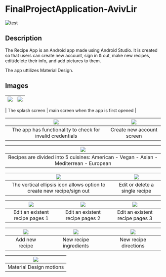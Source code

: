 # FinalProjectApplication-AvivLir

![test](https://user-images.githubusercontent.com/50097337/109419984-d0541400-79d8-11eb-94cc-73dd41dc1b57.png)


## Description

The Recipe App is an Android app made using Android Studio. It is created so that users can create new account, sign in & out, make new recipes, edit/delete their info, and add pictures to them.

The app uttilizes Material Design.

## Images
| ![](https://user-images.githubusercontent.com/50097337/109419984-d0541400-79d8-11eb-94cc-73dd41dc1b57.png) | ![](https://user-images.githubusercontent.com/50097337/109420040-13ae8280-79d9-11eb-8001-89d7f53ea1f7.png) |
|:------:|:------:|

| The splash screen  | main screen when the app is first opened |

| ![](https://github.com/aza0092/Cooking-Recipe-Android-App/blob/master/media/invalid%20credentials.png=50x50) | ![](https://github.com/aza0092/Cooking-Recipe-Android-App/blob/master/media/new%20acc.png) |
|:---:|:---:|
| The app has functionality to check for invalid credentials | Create new account screen |

| ![](https://github.com/aza0092/Cooking-Recipe-Android-App/blob/master/media/recipes.png) |
|:---:|
| Recipes are divided into 5 cuisines: American - Vegan - Asian - Mediterrean - European |

| ![](https://github.com/aza0092/Cooking-Recipe-Android-App/blob/master/media/add%20new%20rcipe%20or%20sign%20out.png) | ![](https://github.com/aza0092/Cooking-Recipe-Android-App/blob/master/media/edit-delete.png) |
|:---:|:---:|
| The vertical ellipsis icon allows option to create new recipe/sign out | Edit or delete a single recipe |

| ![](https://github.com/aza0092/Cooking-Recipe-Android-App/blob/master/media/edit%20rec.png) | ![](https://github.com/aza0092/Cooking-Recipe-Android-App/blob/master/media/edit%20ing%20or%20add%20new.png) | ![](https://github.com/aza0092/Cooking-Recipe-Android-App/blob/master/media/edit%20new%20descr.png) |
|:---:|:---:|:---:|
| Edit an existent recipe pages 1| Edit an existent recipe pages 2| Edit an existent recipe pages 3|

| ![](https://github.com/aza0092/Cooking-Recipe-Android-App/blob/master/media/new%20recipe%20new%20descri%20plus%20image.png) | ![](https://github.com/aza0092/Cooking-Recipe-Android-App/blob/master/media/new%20rec%20added.png) | ![](https://github.com/aza0092/Cooking-Recipe-Android-App/blob/master/media/new%20rec%20dir.png) |
|:---:|:---:|:---:|
| Add new recipe| New recipe ingredients| New recipe directions|

| ![](https://github.com/aza0092/Cooking-Recipe-Android-App/blob/master/media/material%20design.gif) |
|:---:|
| Material Design motions |

